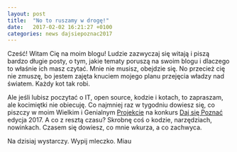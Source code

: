 ```yaml
---
layout: post
title:  "No to ruszamy w drogę!"
date:   2017-02-02 16:21:27 +0100
categories: news dajsiepoznac2017
---
```

Cześć!
Witam Cię na moim blogu! Ludzie zazwyczaj się witają i piszą bardzo długie posty, o tym, jakie tematy poruszą na swoim blogu i dlaczego to właśnie ich masz czytać. Mnie nie musisz, obejdzie się. No przecież cię nie zmuszę, bo jestem zajęta knuciem mojego planu przejęcia władzy nad światem. Każdy kot tak robi.

Ale jeśli lubisz poczytać o IT, open source, kodzie i kotach, to zapraszam, ale kocimiętki nie obiecuję. Co najmniej raz w tygodniu dowiesz się, co piszczy w moim Wielkim i Genialnym [Projekcie](https://github.com/korneliakobiela/bee-programmer) na konkurs [Daj się Poznać](http://devstyle.pl/daj-sie-poznac) edycja 2017. A co z resztą czasu? Skrobnę coś o kodzie, narzędziach, nowinkach. Czasem się dowiesz, co mnie wkurza, a co zachwyca.

Na dzisiaj wystarczy. Wypij mleczko.
Miau
